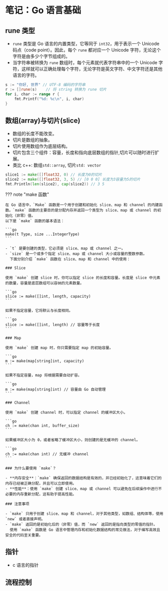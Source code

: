 # 笔记：Go 语言基础

## rune 类型

- `rune` 类型是 Go 语言的内置类型，它等同于 `int32`，用于表示一个 Unicode 码点（code point）。因此，每个 `rune` 都对应一个 Unicode 字符，无论这个字符是由多少个字节组成的。
- 当字符串被转换为 `rune` 数组时，每个元素就代表字符串中的一个 Unicode 字符，这样就可以正确处理每个字符，无论字符是英文字符、中文字符还是其他语言的字符。

```go
s := "你好, 世界" // UTF-8 编码的字符串
r := []rune(s)    // 将 string 转换为 rune 切片
for i, char := range r {
    fmt.Printf("%d: %c\n", i, char)
}
```

## 数组(array)与切片(slice)

- 数组的长度不能改变。
- 切片是数组的抽象。
- 切片使用数组作为底层结构。
- 切片包含三个组件：容量，长度和指向底层数组的指针,切片可以随时进行扩展。
- 类比 c++: 数组`std::array`, 切片`std: vector`

```go title="声明切片"
slice1 := make([]float32, 0) // 长度为0的切片
slice2 := make([]float32, 3, 5) // [0 0 0] 长度为3容量为5的切片
fmt.Println(len(slice2), cap(slice2)) // 3 5
```

??? note "make 函数"

    在 Go 语言中，`Make` 函数是一个用于创建和初始化 slice、map 和 channel 的内建函数。`make` 函数的主要目的是分配内存并返回一个类型为 slice、map 或 channel 的初始化（非零）值。
    以下是 `make` 函数的基本语法：

    ```go
    make(t Type, size ...IntegerType)
    ```

    - `t` 是要创建的类型，它必须是 slice、map 或 channel 之一。
    - `size` 是一个或多个指定 slice、map 或 channel 大小或容量的整数参数。
      下面分别介绍 `make` 函数在 slice、map 和 channel 中的使用：

    ### Slice

    使用 `make` 创建 slice 时，你可以指定 slice 的长度和容量。长度是 slice 中元素的数量，容量是底层数组可以容纳的元素数量。

    ```go
    slice := make([]int, length, capacity)
    ```

    如果不指定容量，它将默认与长度相同。

    ```go
    slice := make([]int, length) // 容量等于长度
    ```

    ### Map

    使用 `make` 创建 map 时，你只需要指定 map 的初始容量。

    ```go
    m := make(map[string]int, capacity)
    ```

    如果不指定容量，map 将根据需要自动扩容。

    ```go
    m := make(map[string]int) // 容量由 Go 自动管理
    ```

    ### Channel

    使用 `make` 创建 channel 时，可以指定 channel 的缓冲区大小。

    ```go
    ch := make(chan int, buffer_size)
    ```

    如果缓冲区大小为 0，或者省略了缓冲区大小，则创建的是无缓冲的 channel。

    ```go
    ch := make(chan int) // 无缓冲 channel
    ```

    ### 为什么要使用 `make`？

    - **内存安全**：`make` 确保返回的数据结构是有效的，并已经初始化了，这意味着它们的内存已经被正确分配，并且可以立即使用。
    - **性能**：使用 `make` 创建 slice、map 或 channel 可以避免在后续操作中进行不必要的内存重新分配，这有助于提高性能。

    ### 注意事项

    - `make` 只用于创建 slice、map 和 channel，对于其他类型，如数组、结构体等，使用 `new` 或者直接声明。
    - `make` 返回的是初始化后的（非零）值，而 `new` 返回的是指向类型的零值的指针。
      使用 `make` 函数是 Go 语言中管理内存和初始化数据结构的常见做法，对于编写高效且安全的代码至关重要。

## 指针

- c 语言的指针

## 流程控制
